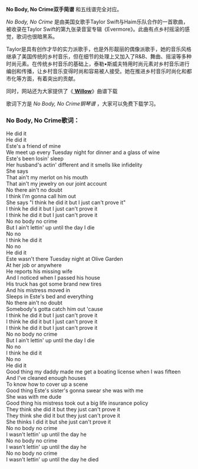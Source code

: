 

**No Body, No Crime双手简谱** 和五线谱完全对应。

_No Body, No Crime_ 是由美国女歌手Taylor Swift与Haim乐队合作的一首歌曲，被收录在Taylor
Swift的第九张录音室专辑《Evermore》。此曲有点乡村摇滚的感觉，歌词也很暗黑系。

Taylor是具有创作才华的实力派歌手，也是外形靓丽的偶像派歌手，她的音乐风格继承了美国传统的乡村音乐，但在细节的处理上又加入了R&B、舞曲、摇滚等多种时尚元素。在传统乡村音乐的基础上，泰勒•斯威夫特用时尚元素对乡村音乐进行编创和传播，让乡村音乐变得时尚和容易被人接受。她在推进乡村音乐时尚化和都市化等方面，有着突出的贡献。

同时，网站还为大家提供了《[ **Willow**](Music-12457-Willow-Taylor-Swift.html "Willow")》曲谱下载

歌词下方是 _No Body, No Crime钢琴谱_ ，大家可以免费下载学习。

### No Body, No Crime歌词：

He did it  
He did it  
Este's a friend of mine  
We meet up every Tuesday night for dinner and a glass of wine  
Este's been losin' sleep  
Her husband's actin' different and it smells like infidelity  
She says  
That ain't my merlot on his mouth  
That ain't my jewelry on our joint account  
No there ain't no doubt  
I think I'm gonna call him out  
She says "I think he did it but I just can't prove it"  
I think he did it but I just can't prove it  
I think he did it but I just can't prove it  
No no body no crime  
But I ain't lettin' up until the day I die  
No no  
I think he did it  
No no  
He did it  
Este wasn't there Tuesday night at Olive Garden  
At her job or anywhere  
He reports his missing wife  
And I noticed when I passed his house  
His truck has got some brand new tires  
And his mistress moved in  
Sleeps in Este's bed and everything  
No there ain't no doubt  
Somebody's gotta catch him out 'cause  
I think he did it but I just can't prove it  
I think he did it but I just can't prove it  
I think he did it but I just can't prove it  
No no body no crime  
But I ain't lettin' up until the day I die  
No no  
I think he did it  
No no  
He did it  
Good thing my daddy made me get a boating license when I was fifteen  
And I've cleaned enough houses  
To know how to cover up a scene  
Good thing Este's sister's gonna swear she was with me  
She was with me dude  
Good thing his mistress took out a big life insurance policy  
They think she did it but they just can't prove it  
They think she did it but they just can't prove it  
She thinks I did it but she just can't prove it  
No no body no crime  
I wasn't lettin' up until the day he  
No no body no crime  
I wasn't lettin' up until the day he  
No no body no crime  
I wasn't lettin' up until the day he died

